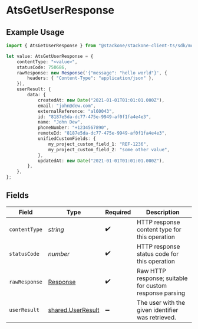 # AtsGetUserResponse

## Example Usage

```typescript
import { AtsGetUserResponse } from "@stackone/stackone-client-ts/sdk/models/operations";

let value: AtsGetUserResponse = {
    contentType: "<value>",
    statusCode: 750686,
    rawResponse: new Response('{"message": "hello world"}', {
        headers: { "Content-Type": "application/json" },
    }),
    userResult: {
        data: {
            createdAt: new Date("2021-01-01T01:01:01.000Z"),
            email: "john@dew.com",
            externalReference: "al60043",
            id: "8187e5da-dc77-475e-9949-af0f1fa4e4e3",
            name: "John Dew",
            phoneNumber: "+1234567890",
            remoteId: "8187e5da-dc77-475e-9949-af0f1fa4e4e3",
            unifiedCustomFields: {
                my_project_custom_field_1: "REF-1236",
                my_project_custom_field_2: "some other value",
            },
            updatedAt: new Date("2021-01-01T01:01:01.000Z"),
        },
    },
};
```

## Fields

| Field                                                                 | Type                                                                  | Required                                                              | Description                                                           |
| --------------------------------------------------------------------- | --------------------------------------------------------------------- | --------------------------------------------------------------------- | --------------------------------------------------------------------- |
| `contentType`                                                         | *string*                                                              | :heavy_check_mark:                                                    | HTTP response content type for this operation                         |
| `statusCode`                                                          | *number*                                                              | :heavy_check_mark:                                                    | HTTP response status code for this operation                          |
| `rawResponse`                                                         | [Response](https://developer.mozilla.org/en-US/docs/Web/API/Response) | :heavy_check_mark:                                                    | Raw HTTP response; suitable for custom response parsing               |
| `userResult`                                                          | [shared.UserResult](../../../sdk/models/shared/userresult.md)         | :heavy_minus_sign:                                                    | The user with the given identifier was retrieved.                     |
